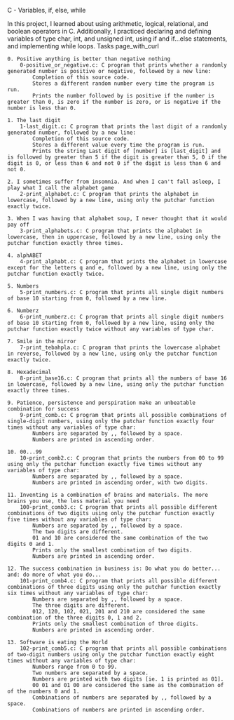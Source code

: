 
C - Variables, if, else, while

In this project, I learned about using arithmetic, logical, relational, and boolean operators in C. Additionally, I practiced declaring and defining variables of type char, int, and unsigned int, using if and if...else statements, and implementing while loops.
Tasks page_with_curl

    0. Positive anything is better than negative nothing
        0-positive_or_negative.c: C program that prints whether a randomly generated number is positive or negative, followed by a new line:
            Completion of this source code.
            Stores a different random number every time the program is run.
            Prints the number followed by is positive if the number is greater than 0, is zero if the number is zero, or is negative if the number is less than 0.

    1. The last digit
        1-last_digit.c: C program that prints the last digit of a randomly generated number, followed by a new line:
            Completion of this source code.
            Stores a different value every time the program is run.
            Prints the string Last digit of [number] is [last_digit] and is followed by greater than 5 if the digit is greater than 5, 0 if the digit is 0, or less than 6 and not 0 if the digit is less than 6 and not 0.

    2. I sometimes suffer from insomnia. And when I can't fall asleep, I play what I call the alphabet game
        2-print_alphabet.c: C program that prints the alphabet in lowercase, followed by a new line, using only the putchar function exactly twice.

    3. When I was having that alphabet soup, I never thought that it would pay off
        3-print_alphabets.c: C program that prints the alphabet in lowercase, then in uppercase, followed by a new line, using only the putchar function exactly three times.

    4. alphABET
        4-print_alphabt.c: C program that prints the alphabet in lowercase except for the letters q and e, followed by a new line, using only the putchar function exactly twice.

    5. Numbers
        5-print_numbers.c: C program that prints all single digit numbers of base 10 starting from 0, followed by a new line.

    6. Numberz
        6-print_numberz.c: C program that prints all single digit numbers of base 10 starting from 0, followed by a new line, using only the putchar function exactly twice without any variables of type char.

    7. Smile in the mirror
        7-print_tebahpla.c: C program that prints the lowercase alphabet in reverse, followed by a new line, using only the putchar function exactly twice.

    8. Hexadecimal
        8-print_base16.c: C program that prints all the numbers of base 16 in lowercase, followed by a new line, using only the putchar function exactly three times.

    9. Patience, persistence and perspiration make an unbeatable combination for success
        9-print_comb.c: C program that prints all possible combinations of single-digit numbers, using only the putchar function exactly four times without any variables of type char:
            Numbers are separated by ,, followed by a space.
            Numbers are printed in ascending order.

    10. 00...99
        10-print_comb2.c: C program that prints the numbers from 00 to 99 using only the putchar function exactly five times without any variables of type char:
            Numbers are separated by ,, followed by a space.
            Numbers are printed in ascending order, with two digits.

    11. Inventing is a combination of brains and materials. The more brains you use, the less material you need
        100-print_comb3.c: C program that prints all possible different combinations of two digits using only the putchar function exactly five times without any variables of type char:
            Numbers are separated by ,, followed by a space.
            The two digits are different.
            01 and 10 are considered the same combination of the two digits 0 and 1.
            Prints only the smallest combination of two digits.
            Numbers are printed in ascending order.

    12. The success combination in business is: Do what you do better... and: do more of what you do...
        101-print_comb4.c: C program that prints all possible different combinations of three digits using only the putchar function exactly six times without any variables of type char:
            Numbers are separated by ,, followed by a space.
            The three digits are different.
            012, 120, 102, 021, 201 and 210 are considered the same combination of the three digits 0, 1 and 2.
            Prints only the smallest combination of three digits.
            Numbers are printed in ascending order.

    13. Software is eating the World
        102-print_comb5.c: C program that prints all possible combinations of two-digit numbers using only the putchar function exactly eight times without any variables of type char:
            Numbers range from 0 to 99.
            Two numbers are separated by a space.
            Numbers are printed with two digits [ie. 1 is printed as 01].
            00 01 and 01 00 are considered the same as the combination of of the numbers 0 and 1.
            Combinations of numbers are separated by ,, followed by a space.
            Combinations of numbers are printed in ascending order.
